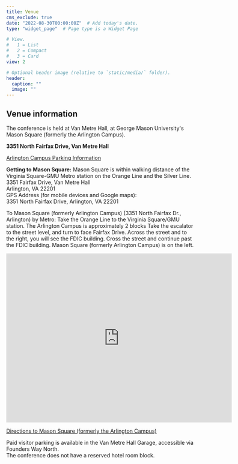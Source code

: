 ```yaml
---
title: Venue
cms_exclude: true
date: "2022-08-30T00:00:00Z"  # Add today's date.
type: "widget_page"  # Page type is a Widget Page

# View.
#   1 = List
#   2 = Compact
#   3 = Card
view: 2

# Optional header image (relative to `static/media/` folder).
header:
  caption: ""
  image: ""
---
```


## Venue information

The conference is held at Van Metre Hall, at George Mason University's Mason Square (formerly the Arlington Campus). 

**3351 North Fairfax Drive, Van Metre Hall**

[Arlington Campus Parking Information](http://parking.gmu.edu/arlingtoncampusparking.html)

**Getting to Mason Square:**
Mason Square is within walking distance of the Virginia Square-GMU Metro station on the Orange Line and the Silver Line.\
3351 Fairfax Drive, Van Metre Hall\
Arlington, VA 22201\
GPS Address (for mobile devices and Google maps): \
3351 North Fairfax Drive, Arlington, VA 22201

To Mason Square (formerly Arlington Campus) (3351 North Fairfax Dr., Arlington) by Metro: 
Take the Orange Line to the Virginia Square/GMU station. The Arlington Campus is approximately 2 blocks Take the escalator to the street level, and turn to face Fairfax Drive. Across the street and to the right, you will see the FDIC building. Cross the street and continue past the FDIC building. Mason Square (formerly Arlington Campus) is on the left.

<iframe src="https://www.google.com/maps/embed?pb=!1m18!1m12!1m3!1d3105.697529407351!2d-77.10323648479125!3d38.885161579572554!2m3!1f0!2f0!3f0!3m2!1i1024!2i768!4f13.1!3m3!1m2!1s0x89b7b6828b5be0d7%3A0xc90a1e6e91b89ed5!2sVan%20Metre%20Hall%2C%20George%20Mason%20University!5e0!3m2!1ssr!2srs!4v1661888612457!5m2!1ssr!2srs" width="600" height="450" style="border:0;" allowfullscreen="" loading="lazy" referrerpolicy="no-referrer-when-downgrade"></iframe>

[Directions to Mason Square (formerly the Arlington Campus)](https://info.gmu.edu/campus-maps-and-directions/mason-square-directions/)

Paid visitor parking is available in the Van Metre Hall Garage, accessible via Founders Way North. \
The conference does not have a reserved hotel room block.
